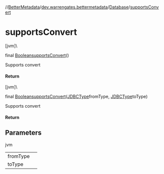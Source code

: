 //[BetterMetadata](../../../index.md)/[dev.warrengates.bettermetadata](../index.md)/[Database](index.md)/[supportsConvert](supports-convert.md)

# supportsConvert

[jvm]\

final [Boolean](https://docs.oracle.com/javase/8/docs/api/java/lang/Boolean.html)[supportsConvert](supports-convert.md)()

Supports convert

#### Return

[jvm]\

final [Boolean](https://docs.oracle.com/javase/8/docs/api/java/lang/Boolean.html)[supportsConvert](supports-convert.md)([JDBCType](https://docs.oracle.com/javase/8/docs/api/java/sql/JDBCType.html)fromType, [JDBCType](https://docs.oracle.com/javase/8/docs/api/java/sql/JDBCType.html)toType)

Supports convert

#### Return

## Parameters

jvm

| | |
|---|---|
| fromType |  |
| toType |  |
